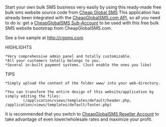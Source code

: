 Start your own bulk SMS business very easily by using this ready-made free bulk sms website source code from [Cheap Global SMS](https://cheapglobalsms.com)
This application has already been integrated with the [CheapGlobalSMS.com API](https://cheapglobalsms.com/gateway_api), so all you need to do is: get a [CheapGlobalSMS Sub-Account](https://cheapglobalsms.com/sub_account) to be used with this free bulk SMS website bootstrap from CheapGlobalSMS.com.

See a live sample at http://cgsms.com

HIGHLIGHTS
	
	*Very comprehensive admin panel and totally customizable.
	*All your customers totally belongs to you.
	*Several in-built payment systems. (Just enable the ones you like)
	
TIPS
	
	*Simply upload the content of the folder www/ into your web-directory.
	
	*You can transform the entire design of this website/application by simply editing the files:
			(/application/views/templates/default/header.php, /application/views/templates/default/footer.php)

It is recommended that you switch to [CheapGlobalSMS Reseller Account](https://cheapglobalsms.com/reseller) to take advantage of even lower/wholesale rates and maximize your profit.